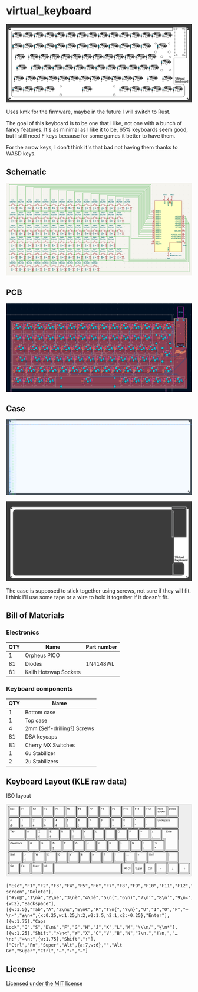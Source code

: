 # virtual_keyboard

![Screenshot of the full keyboard](./screenshots/full-screenshot.png)

Uses kmk for the firmware, maybe in the future I will switch to Rust.

The goal of this keyboard is to be one that I like, not one with a bunch
of fancy features. It's as minimal as I like it to be, 65% keyboards seem
good, but I still need F keys because for some games it better to have them.

For the arrow keys, I don't think it's that bad not having them thanks to
WASD keys.

## Schematic

![Schematic of the PCB](./screenshots/schematic.png)

## PCB

![PCB of the keyboard](./screenshots/pcb.png)

## Case

![Bottom of the case](./screenshots/bottom.png)

![Top of the case](./screenshots/top.png)

The case is supposed to stick together using screws, not sure if they will fit.\
I think I'll use some tape or a wire to hold it together if it doesn't fit.

## Bill of Materials

### Electronics

|QTY|Name|Part number|
|---|----|-----------|
|1|Orpheus PICO|
|81|Diodes|1N4148WL|
|81|Kailh Hotswap Sockets|

### Keyboard components

|QTY|Name|
|---|----|
|1|Bottom case|
|1|Top case|
|4|2mm (Self-drilling?) Screws|
|81|DSA keycaps|
|81|Cherry MX Switches|
|1|6u Stabilizer|
|2|2u Stabilizers|

## Keyboard Layout (KLE raw data)

ISO layout

![Keyboard layout, it is an AZERTY-AFNOR 65% keyboard with the F keys](./screenshots/keyboard-layout.png)

```
["Esc","F1","F2","F3","F4","F5","F6","F7","F8","F9","F10","F11","F12","Print screen","Delete"],
["#\n@","1\nà","2\né","3\nè","4\nê","5\n(","6\n)","7\n‘","8\n’","9\n«","0\n»","\"\n'","¨\n^",{w:2},"Backspace"],
[{w:1.5},"Tab","A","Z\n£","E\n€","R","T\n{","Y\n}","U","I","O","P","–\n-","±\n+",{x:0.25,w:1.25,h:2,w2:1.5,h2:1,x2:-0.25},"Enter"],
[{w:1.75},"Caps Lock","Q","S","D\n$","F","G","H","J","K","L","M","\\\n/","½\n*"],
[{w:1.25},"Shift",">\n<","W","X","C","V","B","N","?\n.","!\n,","…\n:","=\n;",{w:1.75},"Shift","↑"],
["Ctrl","Fn","Super","Alt",{a:7,w:6},"","Alt Gr","Super","Ctrl","←","↓","→"]
```

## License

[Licensed under the MIT license](LICENSE.md)
